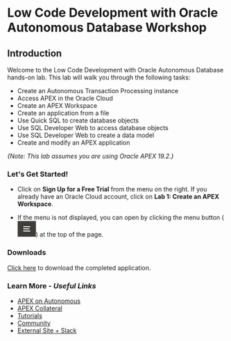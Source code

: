 # Low Code Development with Oracle Autonomous Database Workshop
## Introduction

Welcome to the Low Code Development with Oracle Autonomous Database hands-on lab. This lab will walk you through the following tasks:

-  Create an Autonomous Transaction Processing instance
-  Access APEX in the Oracle Cloud
-  Create an APEX Workspace
-  Create an application from a file
-  Use Quick SQL to create database objects
-  Use SQL Developer Web to access database objects
-  Use SQL Developer Web to create a data model
-  Create and modify an APEX application

*{Note: This lab assumes you are using Oracle APEX 19.2.}*

### **Let's Get Started!**

- Click on **Sign Up for a Free Trial** from the menu on the right. If you already have an Oracle Cloud account, click on **Lab 1: Create an APEX Workspace**.

- If the menu is not displayed, you can open by clicking the menu button (![Menu icon](./images/menu-button.png)) at the top of the page.

### Downloads

[Click here](files/lowcodedev-app.sql) to download the completed application.

### Learn More - *Useful Links*

- [APEX on Autonomous](https://apex.oracle.com/autonomous)
- [APEX Collateral](https://apex.oracle.com)
- [Tutorials](https://apex.oracle.com/en/learn/tutorials)
- [Community](https://apex.oracle.com/community)
- [External Site + Slack](http://apex.world)
